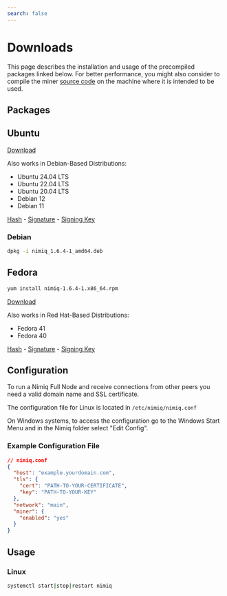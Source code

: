 ```yaml
---
search: false
---
```


# Downloads

<Callout type='warning'>

This page describes the installation and usage of the precompiled packages linked below. For better performance, you might also consider to compile the miner [source code](https://github.com/nimiq/core-js) on the machine where it is intended to be used.

</Callout>

## Packages

## Ubuntu

[Download](https://repo.nimiq.com/deb/pool/stable/main/n/nimiq/nimiq_1.6.4-1_amd64.deb)

Also works in Debian-Based Distributions:

- Ubuntu 24.04 LTS
- Ubuntu 22.04 LTS
- Ubuntu 20.04 LTS
- Debian 12
- Debian 11

[Hash](https://repo.nimiq.com/deb/pool/stable/main/n/nimiq/nimiq_1.6.4-1_amd64.deb.sha256sum) - [Signature](https://repo.nimiq.com/deb/pool/stable/main/n/nimiq/nimiq_1.6.4-1_amd64.deb.asc) - [Signing Key](https://www.nimiq.com/nimiq-signing-key.pub)

### Debian

```bash
dpkg -i nimiq_1.6.4-1_amd64.deb
```

## Fedora

```bash
yum install nimiq-1.6.4-1.x86_64.rpm
```

[Download](https://repo.nimiq.com/rpm/stable/x86_64/nimiq-1.6.4-1.x86_64.rpm)

Also works in Red Hat-Based Distributions:

- Fedora 41
- Fedora 40

[Hash](https://repo.nimiq.com/rpm/stable/x86_64/nimiq-1.6.4-1.x86_64.rpm.sha256sum) - [Signature](https://repo.nimiq.com/rpm/stable/x86_64/nimiq-1.6.4-1.x86_64.rpm.asc) - [Signing Key](https://www.nimiq.com/nimiq-signing-key.pub)

## Configuration

<Callout type='warning'>

To run a Nimiq Full Node and receive connections from other peers you need a valid domain name and SSL certificate.

</Callout>

The configuration file for Linux is located in `/etc/nimiq/nimiq.conf`

On Windows systems, to access the configuration go to the Windows Start Menu and in the Nimiq folder select "Edit Config".

### Example Configuration File

```json
// nimiq.conf
{
  "host": "example.yourdomain.com",
  "tls": {
    "cert": "PATH-TO-YOUR-CERTIFICATE",
    "key": "PATH-TO-YOUR-KEY"
  },
  "network": "main",
  "miner": {
    "enabled": "yes"
  }
}
```

## Usage

### Linux

```bash
systemctl start|stop|restart nimiq
```
